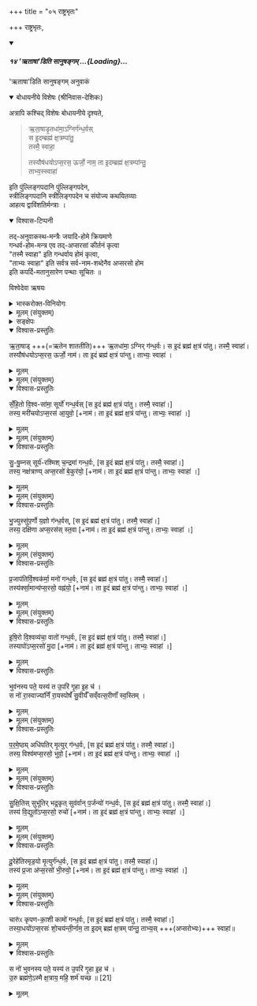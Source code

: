 +++
title = "०५ राष्ट्रभृतः"

+++
राष्ट्रभृतः,  

<div class="js_include" includetitle="false" newlevelforh1="5" unfilled url="/vedAH_yajuH/taittirIyam/sUtram/ApastambaH/gRhyam/paddhatiH/shrIvaiShNavaH/mADabhUShi-vIrarAghavaH/01_pUrva-prayoga-chandrikA/02_angAni/02_udakashAntiH/03_japaH/14_RtAShADiti_sAnuShangam_anuvAkaM/">
<details open><summary><h5>१४ 'ऋताषा'डिति सानुषङ्गम् ...{Loading}...</h5></summary>

'ऋताषा'डिति सानुषङ्गम् अनुवाकं

<details open><summary>बोधायनीये विशेषः (श्रीनिवास-देशिकः)</summary>

अत्रापि कश्चिद् विशेषः बोधायनीये दृश्यते,

> ऋ॒ता॒षाडृ॒तधा॑मा॒ऽग्निर्ग॑न्ध॒र्वस्  
> स इ॒दम्ब्रह्म॑ क्ष॒त्रम्पा॑तु॒  
> तस्मै॒ स्वाहा॒
>
> तस्यौष॑धयोऽप्स॒रस॒ ऊर्जो॒ नाम॒
> ता इ॒दम्ब्रह्म॑ क्ष॒त्रम्पा॑न्तु॒  
> ताभ्य॒स्स्वाहा॑

इति पुंल्लिङ्गपदानि पुंल्लिङ्गपदेन,  
स्त्रीलिङ्गपदानि  स्त्रीलिङ्गपदेन च संयोज्य कथयितव्याः  
आहत्य द्वाविंशतिर्मन्त्राः ।

<details open><summary>विश्वास-टिप्पनी</summary>

तद्-अनुवाकस्थ-मन्त्रैः जयादि-होमे क्रियमाणे  
गन्धर्व-होम-मन्त्र एव तद्-अप्सरसां कीर्तनं कृत्वा  
"तस्मै स्वाहा" इति गन्धर्वाय होमं कृत्वा,  
"ताभ्यः स्वाहा" इति सर्वत्र सर्व-नाम-शब्देनैव अप्सरसो होम  
इति कपर्दि-मतानुसारेण पन्थाः सूचितः ॥
</details>
</details>

विश्वेदेवा ऋषयः

<details><summary>भास्करोक्त-विनियोगः</summary>

1अथ राष्ट्रकामादिभ्यो विहिता राष्ट्रभृतः ऋताषाडृतधामेत्यादयः द्विस्स्वाहाकारं होतव्याः । 
</details>

<details><summary>मूलम् (संयुक्तम्)</summary>

ऋ॒ता॒षाडृ॒तधा॑मा॒ऽग्निर्ग॑न्ध॒र्वस्तस्यौष॑धयोऽप्स॒रस॒ ऊर्जो॒ नाम॒ स इ॒दम्ब्रह्म॑ क्ष॒त्रम्पा॑तु॒ ता इ॒दम्ब्रह्म॑ क्ष॒त्रम्पा॑न्तु॒ तस्मै॒ स्वाहा॒ ताभ्य॒स्स्वाहा॑
</details>

<details><summary>सङ्क्षेपः</summary>

ऋ॒ता॒षाड् +++(=ऋतेन शाततीति)+++ ऋ॒तधा॑मा॒ ऽग्निर् ग॑न्ध॒र्वः। स इ॒दं ब्रह्म॑ क्ष॒त्रं पा॑तु। तस्मै॒ स्वाहा॑।  
तस्यौष॑धयोऽप्स॒रस॒ ऊर्जो॒ नाम॑। ता इ॒दं ब्रह्म॑ क्ष॒त्रं पा॑न्तु। ताभ्यः॒ स्वाहा॑ ।

सँ॒हि॒तो वि॒श्वसा॑मा॒ +++(=विश्वानि सामान्यवसितान्यस्मिन्)+++ सूर्यो॑ ग॑न्ध॒र्वः । … ।    
तस्य॒ मरी॑चयोऽप्स॒रस॒ आ॒युवो॒ नाम॑ । … ।  

सु॒षु॒म्नः+++(=सुखम्)+++ सूर्य॑रश्मिश् च॒न्द्रमा॑ ग॑न्ध॒र्वः । … ।  
तस्य॒ नक्ष॑त्राण्यऽप्स॒रसो॑ बे॒कुर॑यो॒+++(=चित्तविकारहेतवः)+++ नाम॑ । … ।  

भु॒ज्युस् +++(=पालयिता, यो भुनक्ति)+++ सु॑प॒र्णो य॒ज्ञो ग॑न्ध॒र्वः । … ।    
तस्य॒ दक्षि॑णा अप्स॒रस॑स् स्त॒वा  नाम॑ । … ।  

प्र॒जाप॑तिर्वि॒श्वक॑र्मा॒ मनो॑ गन्ध॒र्वः । … ।  
तस्य॑र्क्सा॒मान्य् अप्स॒रसो॒ वह्ण॑यो॒ +++(सौन्दर्यं वहन्तीति)+++ नाम॑ । … ।

इ॒षि॒रो +++(इष्यमानवस्तुवत्त्वात्)+++ वि॒श्वव्य॑चा॒ +++(विश्वं वियातीति)+++ वातो॑ ग॑न्ध॒र्वः । … ।  
तस्यापो॑ऽप्स॒रसो॑ मु॒दा नाम॑ । … ।

भुव॑नस्य पते॒ यस्य॑ त उ॒परि॑ गृ॒हा इ॒ह च॑ ।
स नो॑ रास्व+++(=देहि)+++ +आज्या॑निँ+++(=दीर्घायुः)+++ रा॒यस्पोषाँ॑  
सु॒वीर्यँ॑ संवत्स॒रीणाँ॑ स्व॒स्तिँ स्वाहा॑ ।

प॒र॒मे॒ष्ठ्य् +++(=परमस्थानो)+++ अधि॑पतिर् मृ॒त्युर् ग॑न्ध॒र्वः । … ।  
तस्य॒ विश्व॑म् अप्स॒रसो॒ भुवो॑  नाम॑ । … ।

सु॒क्षि॒तिस् सुभू॑तिर् भद्र॒कृत् सुव॑र्वान् प॒र्जन्यो॑ ग॑न्ध॒र्वः । … ।  
तस्य॒ वि॒द्युतो॑ऽप्स॒रसो॒ रुचो॒  नाम॑ । … ।

दू॒रेहे॑तिर् अमृड॒यो मृ॒त्युर् ग॑न्ध॒र्वः । … ।  
तस्य॒ प्र॒जा अ॑प्स॒रसो॒ भी॒रुवो॒  नाम॑ । … ।

चारुः॑ कृपणका॒शी +++(कृपणेषु मनो दीपयतीति)+++ कामो॑ ग॑न्ध॒र्वः । … ।  
तस्या॒धयो॑ +++(=चित्तक्लेशाधिदेवताः)+++ ऽप्स॒रस॑श् शो॒चय॑तीर् नाम॑ । … ।

स नो॑ भुवनस्य पते॒ यस्य॑ त उ॒परि॑ गृ॒हा इ॒ह च॑।  
उ॒रु+++(=विपुल)+++ब्रह्म॑णे॒ ऽस्मै क्ष॒त्राय॒  
महि॒+++(=महत्)+++ शर्म॑ यच्छ॒ स्वाहा॑ ॥
</details>

<details open><summary>विश्वास-प्रस्तुतिः</summary>

ऋ॒ता॒षाड् +++(=ऋतेन शाततीति)+++ ऋ॒तधा॑मा॒ ऽग्निर् ग॑न्ध॒र्वः। स इ॒दं ब्रह्म॑ क्ष॒त्रं पा॑तु। तस्मै॒ स्वाहा॑।  
तस्यौष॑धयोऽप्स॒रस॒ ऊर्जो॒ नाम॑। ता इ॒दं ब्रह्म॑ क्ष॒त्रं पा॑न्तु। ताभ्यः॒ स्वाहा॑ ।
</details>

<details><summary>मूलम्</summary>

ऋ॒ता॒षाडृ॒तधा॑मा॒ अग्निर्ग॑न्ध॒र्वः , तस्यौष॑धयोऽप्स॒रसः॑  , ऊर्जो॒ नाम॒,  स इ॒दम्ब्रह्म॑ क्ष॒त्रम्पा॑तु॒ ,ता इ॒दम्ब्रह्म॑ क्ष॒त्रम्पा॑न्तु॒,  तस्मै॒ स्वाहा॒ , ताभ्य॒स्स्वाहा॑
</details>

<details><summary>मूलम् (संयुक्तम्)</summary>

सँहि॒तो वि॒श्वसा॑मा॒ सूर्यो॑ गन्ध॒र्वस्तस्य॒ मरी॑चयोऽप्स॒रस॑ आ॒युव॑स्
</details>

<details open><summary>विश्वास-प्रस्तुतिः</summary>

सँ॒हि॒तो वि॒श्व-सा॑मा॒ सूर्यो॑ गन्ध॒र्वस् [स इ॒दं ब्रह्म॑ क्ष॒त्रं पा॑तु। तस्मै॒ स्वाहा॑।]  
तस्य॒ मरी॑चयोऽप्स॒रस॑ आ॒युवो॒  [+नाम॑। ता इ॒दं ब्रह्म॑ क्ष॒त्रं पा॑न्तु। ताभ्यः॒ स्वाहा॑ ।]

</details>

<details><summary>मूलम्</summary>

सँ॒हि॒तो वि॒श्वसा॑मा॒ सूर्यो॑ गन्ध॒र्वस् [स इ॒दं ब्रह्म॑ क्ष॒त्रं पा॑तु। तस्मै॒ स्वाहा॑।]  
तस्य॒ मरी॑चयोऽप्स॒रस॑ आ॒युवः॑  [+नाम॑। ता इ॒दं ब्रह्म॑ क्ष॒त्रं पा॑न्तु। ताभ्यः॒ स्वाहा॑ ।]

</details>

<details><summary>मूलम् (संयुक्तम्)</summary>

सुषु॒म्नस्सूर्य॑रश्मिश्च॒न्द्रमा॑ गन्ध॒र्वस्तस्य॒ नक्ष॑त्राण्यप्स॒रसो॑ बे॒कुर॑यः
</details>

<details open><summary>विश्वास-प्रस्तुतिः</summary>

सु॒-षु॒म्नस् सूर्य॑-रश्मिश् च॒न्द्रमा॑ गन्ध॒र्वः, [स इ॒दं ब्रह्म॑ क्ष॒त्रं पा॑तु। तस्मै॒ स्वाहा॑।]  
तस्य॒ नक्ष॑त्राण्य् अप्स॒रसो॑ बे॒कुर॑यो॒ [+नाम॑। ता इ॒दं ब्रह्म॑ क्ष॒त्रं पा॑न्तु। ताभ्यः॒ स्वाहा॑ ।]  

</details>

<details><summary>मूलम्</summary>

सु॒षु॒म्नस्सूर्य॑रश्मिश्च॒न्द्रमा॑ गन्ध॒र्वः, [स इ॒दं ब्रह्म॑ क्ष॒त्रं पा॑तु। तस्मै॒ स्वाहा॑।]  
तस्य॒ नक्ष॑त्राण्यप्स॒रसो॑ बे॒कुर॑यः [+नाम॑। ता इ॒दं ब्रह्म॑ क्ष॒त्रं पा॑न्तु। ताभ्यः॒ स्वाहा॑ ।]  

</details>

<details><summary>मूलम् (संयुक्तम्)</summary>

भु॒ज्युस्सु॑प॒र्णो य॒ज्ञो ग॑न्ध॒र्वस्तस्य॒ दक्षि॑णा अप्स॒रस॑स्स्त॒वाः
</details>

<details open><summary>विश्वास-प्रस्तुतिः</summary>

भु॒ज्युस्सु॑प॒र्णो य॒ज्ञो ग॑न्ध॒र्वस्, [स इ॒दं ब्रह्म॑ क्ष॒त्रं पा॑तु। तस्मै॒ स्वाहा॑।]  
तस्य॒ दक्षि॑णा अप्स॒रस॑स् स्त॒वा [+नाम॑। ता इ॒दं ब्रह्म॑ क्ष॒त्रं पा॑न्तु। ताभ्यः॒ स्वाहा॑ ।]   

</details>

<details><summary>मूलम्</summary>

भु॒ज्युस्सु॑प॒र्णो य॒ज्ञो ग॑न्ध॒र्वस्, [स इ॒दं ब्रह्म॑ क्ष॒त्रं पा॑तु। तस्मै॒ स्वाहा॑।]  
तस्य॒ दक्षि॑णा अप्स॒रस॑स् स्त॒वाः [+नाम॑। ता इ॒दं ब्रह्म॑ क्ष॒त्रं पा॑न्तु। ताभ्यः॒ स्वाहा॑ ।]   

</details>

<details><summary>मूलम् (संयुक्तम्)</summary>

प्र॒जाप॑तिर्वि॒श्वक॑र्मा॒ मनः॑ [19] ग॒न्ध॒र्वस्तस्य॑र्क्सा॒मान्य॑प्स॒रसो॒ वह्न॑यः
</details>

<details open><summary>विश्वास-प्रस्तुतिः</summary>

प्र॒जाप॑तिर्वि॒श्वक॑र्मा॒  मनो॑ गन्ध॒र्वः, [स इ॒दं ब्रह्म॑ क्ष॒त्रं पा॑तु। तस्मै॒ स्वाहा॑।]  
तस्य॑र्क्सा॒मान्य॑प्स॒रसो॒ वह्न॑यो॒  [+नाम॑। ता इ॒दं ब्रह्म॑ क्ष॒त्रं पा॑न्तु। ताभ्यः॒ स्वाहा॑ ।]   

</details>

<details><summary>मूलम्</summary>

प्र॒जाप॑तिर्वि॒श्वक॑र्मा॒  मनो॑ गन्ध॒र्वः, [स इ॒दं ब्रह्म॑ क्ष॒त्रं पा॑तु। तस्मै॒ स्वाहा॑।]  
तस्य॑र्क्सा॒मान्य॑प्स॒रसो॒ वह्न॑यः  [+नाम॑। ता इ॒दं ब्रह्म॑ क्ष॒त्रं पा॑न्तु। ताभ्यः॒ स्वाहा॑ ।]   

</details>

<details><summary>मूलम् (संयुक्तम्)</summary>

इषि॒रो वि॒श्वव्य॑चा॒ वातो॑ गन्ध॒र्वस्तस्यापो॑ऽप्स॒रसो॑ मु॒दा
</details>

<details open><summary>विश्वास-प्रस्तुतिः</summary>

इ॒षि॒रो  वि॒श्वव्य॑चा॒ वातो॑ गन्ध॒र्वः, [स इ॒दं ब्रह्म॑ क्ष॒त्रं पा॑तु। तस्मै॒ स्वाहा॑।]  
तस्यापो॑ऽप्स॒रसो॑ मु॒दा [+नाम॑। ता इ॒दं ब्रह्म॑ क्ष॒त्रं पा॑न्तु। ताभ्यः॒ स्वाहा॑ ।]   

</details>

<details><summary>मूलम्</summary>

इ॒षि॒रो  वि॒श्वव्य॑चा॒ वातो॑ गन्ध॒र्वः, [स इ॒दं ब्रह्म॑ क्ष॒त्रं पा॑तु। तस्मै॒ स्वाहा॑।]  
तस्यापो॑ऽप्स॒रसो॑ मु॒दाः [+नाम॑। ता इ॒दं ब्रह्म॑ क्ष॒त्रं पा॑न्तु। ताभ्यः॒ स्वाहा॑ ।]   

</details>

<details open><summary>विश्वास-प्रस्तुतिः</summary>

भुव॑नस्य पते॒ यस्य॑ त उ॒परि॑ गृ॒हा इ॒ह च॑ ।   
स नो॑ रा॒स्वाज्या॑निँ रा॒यस्पोषँ॑ सु॒वीर्यँ॑ सव्ँवत्स॒रीणाँ॑ स्व॒स्तिम् ।   
</details>

<details><summary>मूलम्</summary>

भुव॑नस्य पते॒ यस्य॑ त उ॒परि॑ गृ॒हा इ॒ह च॑ ।   
स नो॑ रा॒स्वाज्या॑निँ रा॒यस्पोषँ॑ सु॒वीर्यँ॑ सव्ँवत्स॒रीणाँ॑ स्व॒स्तिम् ।   
</details>

<details><summary>मूलम् (संयुक्तम्)</summary>

प॒र॒मे॒ष्ठ्यधि॑पतिर्मृ॒त्युर्ग॑न्ध॒र्वस्तस्य॒ विश्व॑मप्स॒रसो॒ भुव॑स्           
</details>

<details open><summary>विश्वास-प्रस्तुतिः</summary>

प॒र॒मे॒ष्ठ्य् अधि॑पतिर् मृ॒त्युर् ग॑न्ध॒र्वः, [स इ॒दं ब्रह्म॑ क्ष॒त्रं पा॑तु। तस्मै॒ स्वाहा॑।]  
तस्य॒ विश्व॑मप्स॒रसो॒ भुवो॒   [+नाम॑। ता इ॒दं ब्रह्म॑ क्ष॒त्रं पा॑न्तु। ताभ्यः॒ स्वाहा॑ ।]   

</details>

<details><summary>मूलम्</summary>

प॒र॒मे॒ष्ठ्यधि॑पतिर्मृ॒त्युर्ग॑न्ध॒र्वः, [स इ॒दं ब्रह्म॑ क्ष॒त्रं पा॑तु। तस्मै॒ स्वाहा॑।]  
तस्य॒ विश्व॑मप्स॒रसो॒ भुवो॑   [+नाम॑। ता इ॒दं ब्रह्म॑ क्ष॒त्रं पा॑न्तु। ताभ्यः॒ स्वाहा॑ ।]   

</details>

<details><summary>मूलम् (संयुक्तम्)</summary>

सुक्षि॒तिस्सुभू॑तिर्भद्र॒कृत्सुव॑र्वान्प॒र्जन्यो॑ गन्ध॒र्वस्तस्य॑ वि॒द्युतो॑ऽप्स॒रसो॒ रुचो॑  
</details>

<details open><summary>विश्वास-प्रस्तुतिः</summary>

सु॒क्षि॒तिस् सुभू॑तिर् भद्र॒कृत् सुव॑र्वान् प॒र्जन्यो॑ गन्ध॒र्वः, [स इ॒दं ब्रह्म॑ क्ष॒त्रं पा॑तु। तस्मै॒ स्वाहा॑।]  
तस्य॑ वि॒द्युतो॑ऽप्स॒रसो॒ रुचो॑ [+नाम॑। ता इ॒दं ब्रह्म॑ क्ष॒त्रं पा॑न्तु। ताभ्यः॒ स्वाहा॑ ।]   

</details>

<details><summary>मूलम्</summary>

सु॒क्षि॒तिस्सुभू॑तिर्भद्र॒कृत्सुव॑र्वान् ,   प॒र्जन्यो॑ गन्ध॒र्वः, [स इ॒दं ब्रह्म॑ क्ष॒त्रं पा॑तु। तस्मै॒ स्वाहा॑।]  
तस्य॑ वि॒द्युतो॑ऽप्स॒रसो॒ रुचो॑ [+नाम॑। ता इ॒दं ब्रह्म॑ क्ष॒त्रं पा॑न्तु। ताभ्यः॒ स्वाहा॑ ।]   

</details>

<details><summary>मूलम् (संयुक्तम्)</summary>

दू॒रेहे॑तिरमृड॒यः [20]  मृ॒त्युर्ग॑न्ध॒र्वस्तस्य॑ प्र॒जा अ॑प्स॒रसो॑ भी॒रुवः
</details>

<details open><summary>विश्वास-प्रस्तुतिः</summary>

दू॒रेहे॑तिरमृड॒यो  मृ॒त्युर्ग॑न्ध॒र्वः, [स इ॒दं ब्रह्म॑ क्ष॒त्रं पा॑तु। तस्मै॒ स्वाहा॑।]  
तस्य॑ प्र॒जा अ॑प्स॒रसो॑ भी॒रुवो॒ [+नाम॑। ता इ॒दं ब्रह्म॑ क्ष॒त्रं पा॑न्तु। ताभ्यः॒ स्वाहा॑ ।]   

</details>

<details><summary>मूलम्</summary>

दू॒रेहे॑तिरमृड॒यो  मृ॒त्युर्ग॑न्ध॒र्वः, [स इ॒दं ब्रह्म॑ क्ष॒त्रं पा॑तु। तस्मै॒ स्वाहा॑।]  
तस्य॑ प्र॒जा अ॑प्स॒रसो॑ भी॒रुवः॑ [+नाम॑। ता इ॒दं ब्रह्म॑ क्ष॒त्रं पा॑न्तु। ताभ्यः॒ स्वाहा॑ ।]   

</details>

<details><summary>मूलम् (संयुक्तम्)</summary>

चारु॑ᳵ कृपणका॒शी कामो॑ गन्ध॒र्वस्तस्या॒धयो॑ऽप्स॒रस॑श्शो॒चय॑न्ती॒र्नाम॒ स इ॒दम्ब्रह्म॑ क्ष॒त्रम्पा॑तु॒ ता इ॒दम्ब्रह्म॑ क्ष॒त्रम्पा॑न्तु॒ तस्मै॒ स्वाहा॒ ताभ्य॒स्स्वाहा
</details>

<details open><summary>विश्वास-प्रस्तुतिः</summary>

चारु॑ᳵ कृपण-का॒शी कामो॑ गन्ध॒र्वः, [स इ॒दं ब्रह्म॑ क्ष॒त्रं पा॑तु। तस्मै॒ स्वाहा॑।]  
तस्या॒धयो॑ऽप्स॒रसः॑ शो॒चय॑न्ती॒र्नाम॒ ता इ॒दम् ब्रह्म॑ क्ष॒त्रम् पा॑न्तु॒ ताभ्य॒स्  +++(अप्सरोभ्यः)+++  स्वाहा॑॥
</details>

<details><summary>मूलम्</summary>

चारु॑ᳵ कृपणका॒शी कामो॑ गन्ध॒र्वः, [स इ॒दं ब्रह्म॑ क्ष॒त्रं पा॑तु। तस्मै॒ स्वाहा॑।]  
तस्या॒धयो॑ऽप्स॒रसः॑ शो॒चय॑न्ती॒र्नाम॒  स इ॒दम्ब्रह्म॑ क्ष॒त्रम्पा॑तु॒ ता इ॒दम्ब्रह्म॑ क्ष॒त्रम्पा॑न्तु॒ तस्मै॒ स्वाहा॒, ताभ्य॒स् स्वाहा॑
</details>

<details open><summary>विश्वास-प्रस्तुतिः</summary>

स नो॑ भुवनस्य पते॒ यस्य॑ त उ॒परि॑ गृ॒हा इ॒ह च॑ ।   
उ॒रु ब्रह्म॑णे॒ऽस्मै क्ष॒त्राय॒ महि॒ शर्म॑ यच्छ ॥ [21]  
</details>

<details><summary>मूलम्</summary>

स नो॑ भुवनस्य पते॒ यस्य॑ त उ॒परि॑ गृ॒हा इ॒ह च॑ ।   
उ॒रु ब्रह्म॑णे॒ऽस्मै क्ष॒त्राय॒ महि॒ शर्म॑ यच्छ ॥ [21]  
</details>
</details>
</div>
